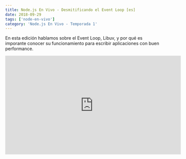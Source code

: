 ```yaml
---
title: Node.js En Vivo - Desmitificando el Event Loop [es]
date: 2018-09-29
tags: ['node-en-vivo']
category: 'Node.js En Vivo - Temporada 1'
---
```

En esta edición hablamos sobre el Event Loop, Libuv, y por qué es imporante conocer su funcionamiento para escribir aplicaciones con buen performance.

<iframe class="mt-2" width="560" height="315" src="https://www.youtube.com/embed/Eqq2Rb7LzYE" title="YouTube video player" frameborder="0" allow="accelerometer; autoplay; clipboard-write; encrypted-media; gyroscope; picture-in-picture" allowfullscreen></iframe>
